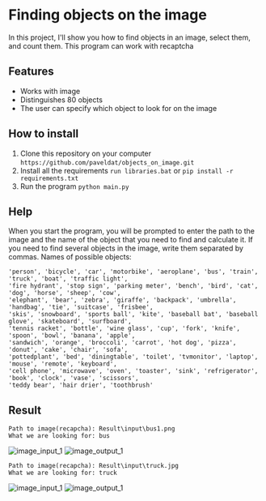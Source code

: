 # Finding objects on the image
In this project, I'll show you how to find objects in an image, select them, and count them. This program can work with recaptcha

## Features
* Works with image
* Distinguishes 80 objects
* The user can specify which object to look for on the image

## How to install
1. Clone this repository on your computer
`https://github.com/paveldat/objects_on_image.git`
2. Install all the requirements
`run libraries.bat` or
`pip install -r requirements.txt`
3. Run the program
`python main.py`

## Help
When you start the program, you will be prompted to enter the path to the image and the name of the object that you need to find and calculate it.
If you need to find several objects in the image, write them separated by commas.
Names of possible objects:
```
'person', 'bicycle', 'car', 'motorbike', 'aeroplane', 'bus', 'train', 'truck', 'boat', 'traffic light',
'fire hydrant', 'stop sign', 'parking meter', 'bench', 'bird', 'cat', 'dog', 'horse', 'sheep', 'cow',
'elephant', 'bear', 'zebra', 'giraffe', 'backpack', 'umbrella', 'handbag', 'tie', 'suitcase', 'frisbee',
'skis', 'snowboard', 'sports ball', 'kite', 'baseball bat', 'baseball glove', 'skateboard', 'surfboard',
'tennis racket', 'bottle', 'wine glass', 'cup', 'fork', 'knife', 'spoon', 'bowl', 'banana', 'apple',
'sandwich', 'orange', 'broccoli', 'carrot', 'hot dog', 'pizza', 'donut', 'cake', 'chair', 'sofa',
'pottedplant', 'bed', 'diningtable', 'toilet', 'tvmonitor', 'laptop', 'mouse', 'remote', 'keyboard',
'cell phone', 'microwave', 'oven', 'toaster', 'sink', 'refrigerator', 'book', 'clock', 'vase', 'scissors',
'teddy bear', 'hair drier', 'toothbrush'
```

## Result
```
Path to image(recapcha): Result\input\bus1.png
What we are looking for: bus
```
![image_input_1](https://github.com/paveldat/objects_on_image/blob/main/Result/input/bus1.png)
![image_output_1](https://github.com/paveldat/objects_on_image/blob/main/Result/output/bus1.png)

```
Path to image(recapcha): Result\input\truck.jpg
What we are looking for: truck
```
![image_input_1](https://github.com/paveldat/objects_on_image/blob/main/Result/input/truck.jpg=x250)
![image_output_1](https://github.com/paveldat/objects_on_image/blob/main/Result/output/truck.png=x250)